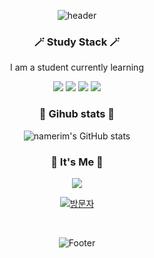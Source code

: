 <div align="center">
  
![header](https://capsule-render.vercel.app/api?type=waving&color=FFCCCC&height=230&section=header&text=Welcome%20&fontSize=85&animation=fadeIn&fontAlignY=34&desc=Rim%20GitHub%20Profile%!&descAlignY=51&descAlign=62&&fontColor=D98E94) 
  
<h3 align="center">🪄 Study Stack 🪄</h3>
  
<p align="center"> I am a student currently learning </p>
  
<img src="https://img.shields.io/badge/Python-3766AB?style=flat-square&logo=Python&logoColor=white"/></a>
<img src="https://img.shields.io/badge/Java-007396?style=flat-square&logo=Java&logoColor=white"/></a>
<img src="https://img.shields.io/badge/C++-00599C?style=flat-square&logo=C%2B%2B&logoColor=white"/></a>
<img src="https://img.shields.io/badge/Mysql-E6B91E?style=flat-square&logo=MySql&logoColor=white"/></a>

<h3 align="center">🌺 Gihub stats 🌺</h3>

![namerim's GitHub stats](https://github-readme-stats.vercel.app/api?username=namerim&show_icons=true&theme=flag-india)

<h3 align="center"> 🧸 It's Me 🧸 </h3>

<p>
  
<a href="https://www.instagram.com/name_rim/"><img src="https://img.shields.io/badge/Instagram-E4405F?style=flat-square&logo=Instagram&logoColor=white&link=https://www.instagram.com/name_rim/"/></a>
  
</p>

[![방문자](https://hits.seeyoufarm.com/api/count/incr/badge.svg?url=https%3A%2F%2Fgithub.com%2FNamerim&count_bg=%23ED6DA3&title_bg=%2386757E&icon=&icon_color=%23E1DEDE&title=방문자&edge_flat=false)](https://github.com/namerim)

<br>

![Footer](https://capsule-render.vercel.app/api?type=waving&color=FFCCCC&height=180&section=footer)
</div> 
